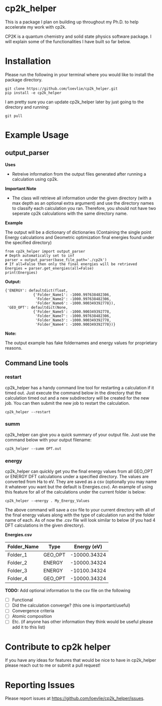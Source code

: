 # cp2k_helper
This is a package I plan on building up throughout my Ph.D. to help accelerate my work with cp2k.

CP2K is a quantum chemistry and solid state physics software package.  I will explain some of the functionalities I have built so far below.

# Installation 

Please run the following in your terminal where you would like to install the package directory.
```
git clone https://github.com/loevlie/cp2k_helper.git
pip install -e cp2k_helper
```

I am pretty sure you can update cp2k_helper later by just going to the directory and running:

```
git pull
```

# Example Usage

## output_parser
**Uses**

* Retreive information from the output files generated after running a calculation using cp2k. 

**Important Note** 

* The class will retrieve all information under the given directory (with a max depth as an optional extra argument) and use the directory names to classify each calculation you ran.  Therefore, you should not have two seperate cp2k calculations with the same directory name.  


**Example**

The output will be a dictionary of dictionaries (Containing the single point Energy calculations and Geometric optimization final energies found under the specified directory)

```python3
from cp2k_helper import output_parser
# Depth automatically set to inf
parser = output_parser(base_file_path='./cp2k') 
# If all=False then only the final energies will be retrieved
Energies = parser.get_energies(all=False) 
print(Energies)
```
**Output:**
```python3
{'ENERGY': defaultdict(float,
             {'Folder_Name1': -1000.997638482306,
              'Folder_Name2': -1000.997638482306,
              'Folder_Name6': -1000.900349392778}),
 'GEO_OPT': defaultdict(None,
             {'Folder_Name5': -1000.900349392778,
              'Folder_Name7': -1000.997638482306,
              'Folder_Name3': -1000.900349392778,
              'Folder_Name4': -1000.900349392778})}
```


**Note:** 

The output example has fake foldernames and energy values for proprietary reasons.

## Command Line tools

### **restart**

cp2k_helper has a handy command line tool for restarting a calculation if it timed out.  Just execute the command below in the directory that the calculation timed out and a new subdirectory will be created for the new job.  You can then submit the new job to restart the calculation.  

```
cp2k_helper --restart 
```

### **summ**

cp2k_helper can give you a quick summary of your output file.  Just use the command below with your output filename:

```
cp2k_helper --summ OPT.out
```

### **energy**

cp2k_helper can quickly get you the final energy values from all GEO_OPT or ENERGY DFT calculations under a specified directory.  The values are converted from Ha to eV.  They are saved as a csv (optionally you may name it whatever you want but the default is Energies.csv).  An example of using this feature for all of the calculations under the current folder is below:

```
cp2k_helper --energy . My_Energy_Values
```

The above command will save a csv file to your current directory with all of the final energy values along with the type of calculation run and the folder name of each.  As of now the .csv file will look similar to below (if you had 4 DFT calculations in the given directory).

**Energies.csv**

<div align="center">
  
| Folder_Name   | Type          | Energy (eV)   |
| ------------- | ------------- | ------------- |
| Folder_1      | GEO_OPT       | -10000.34324  |
| Folder_2      | ENERGY        | -10000.34324  |
| Folder_3      | ENERGY        | -10100.34324  |
| Folder_4      | GEO_OPT       | -10000.34324  |
  
</div>

**TODO:**
Add optional information to the csv file on the following
- [ ] Functional
- [ ] Did the calculation converge? (this one is important/useful)
- [ ] Convergence criteria
- [ ] Atomic composition
- [ ] Etc. (if anyone has other information they think would be useful please add it to this list)

# Contribute to cp2k helper

If you have any ideas for features that would be nice to have in cp2k_helper please reach out to me or submit a pull request! 

# Reporting Issues

Please report issues at https://github.com/loevlie/cp2k_helper/issues.

